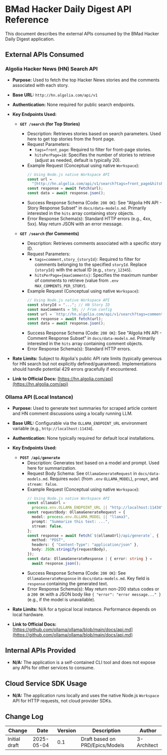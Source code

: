 # BMad Hacker Daily Digest API Reference

This document describes the external APIs consumed by the BMad Hacker Daily Digest application.

## External APIs Consumed

### Algolia Hacker News (HN) Search API

- **Purpose:** Used to fetch the top Hacker News stories and the comments associated with each story.
- **Base URL:** `http://hn.algolia.com/api/v1`
- **Authentication:** None required for public search endpoints.
- **Key Endpoints Used:**

  - **`GET /search` (for Top Stories)**

    - Description: Retrieves stories based on search parameters. Used here to get top stories from the front page.
    - Request Parameters:
      - `tags=front_page`: Required to filter for front-page stories.
      - `hitsPerPage=10`: Specifies the number of stories to retrieve (adjust as needed, default is typically 20).
    - Example Request (Conceptual using native `Workspace`):
      ```typescript
      // Using Node.js native Workspace API
      const url =
        "[http://hn.algolia.com/api/v1/search?tags=front_page&hitsPerPage=10](http://hn.algolia.com/api/v1/search?tags=front_page&hitsPerPage=10)";
      const response = await fetch(url);
      const data = await response.json();
      ```
    - Success Response Schema (Code: `200 OK`): See "Algolia HN API - Story Response Subset" in `docs/data-models.md`. Primarily interested in the `hits` array containing story objects.
    - Error Response Schema(s): Standard HTTP errors (e.g., 4xx, 5xx). May return JSON with an error message.

  - **`GET /search` (for Comments)**
    - Description: Retrieves comments associated with a specific story ID.
    - Request Parameters:
      - `tags=comment,story_{storyId}`: Required to filter for comments belonging to the specified `storyId`. Replace `{storyId}` with the actual ID (e.g., `story_12345`).
      - `hitsPerPage={maxComments}`: Specifies the maximum number of comments to retrieve (value from `.env` `MAX_COMMENTS_PER_STORY`).
    - Example Request (Conceptual using native `Workspace`):
      ```typescript
      // Using Node.js native Workspace API
      const storyId = "..."; // HN Story ID
      const maxComments = 50; // From config
      const url = `http://hn.algolia.com/api/v1/search?tags=comment,story_${storyId}&hitsPerPage=${maxComments}`;
      const response = await fetch(url);
      const data = await response.json();
      ```
    - Success Response Schema (Code: `200 OK`): See "Algolia HN API - Comment Response Subset" in `docs/data-models.md`. Primarily interested in the `hits` array containing comment objects.
    - Error Response Schema(s): Standard HTTP errors.

- **Rate Limits:** Subject to Algolia's public API rate limits (typically generous for HN search but not explicitly defined/guaranteed). Implementations should handle potential 429 errors gracefully if encountered.
- **Link to Official Docs:** [https://hn.algolia.com/api](https://hn.algolia.com/api)

### Ollama API (Local Instance)

- **Purpose:** Used to generate text summaries for scraped article content and HN comment discussions using a locally running LLM.
- **Base URL:** Configurable via the `OLLAMA_ENDPOINT_URL` environment variable (e.g., `http://localhost:11434`).
- **Authentication:** None typically required for default local installations.
- **Key Endpoints Used:**

  - **`POST /api/generate`**
    - Description: Generates text based on a model and prompt. Used here for summarization.
    - Request Body Schema: See `OllamaGenerateRequest` in `docs/data-models.md`. Requires `model` (from `.env` `OLLAMA_MODEL`), `prompt`, and `stream: false`.
    - Example Request (Conceptual using native `Workspace`):
      ```typescript
      // Using Node.js native Workspace API
      const ollamaUrl =
        process.env.OLLAMA_ENDPOINT_URL || "http://localhost:11434";
      const requestBody: OllamaGenerateRequest = {
        model: process.env.OLLAMA_MODEL || "llama3",
        prompt: "Summarize this text: ...",
        stream: false,
      };
      const response = await fetch(`${ollamaUrl}/api/generate`, {
        method: "POST",
        headers: { "Content-Type": "application/json" },
        body: JSON.stringify(requestBody),
      });
      const data: OllamaGenerateResponse | { error: string } =
        await response.json();
      ```
    - Success Response Schema (Code: `200 OK`): See `OllamaGenerateResponse` in `docs/data-models.md`. Key field is `response` containing the generated text.
    - Error Response Schema(s): May return non-200 status codes or a `200 OK` with a JSON body like `{ "error": "error message..." }` (e.g., if the model is unavailable).

- **Rate Limits:** N/A for a typical local instance. Performance depends on local hardware.
- **Link to Official Docs:** [https://github.com/ollama/ollama/blob/main/docs/api.md](https://github.com/ollama/ollama/blob/main/docs/api.md)

## Internal APIs Provided

- **N/A:** The application is a self-contained CLI tool and does not expose any APIs for other services to consume.

## Cloud Service SDK Usage

- **N/A:** The application runs locally and uses the native Node.js `Workspace` API for HTTP requests, not cloud provider SDKs.

## Change Log

| Change        | Date       | Version | Description                     | Author      |
| ------------- | ---------- | ------- | ------------------------------- | ----------- |
| Initial draft | 2025-05-04 | 0.1     | Draft based on PRD/Epics/Models | 3-Architect |
